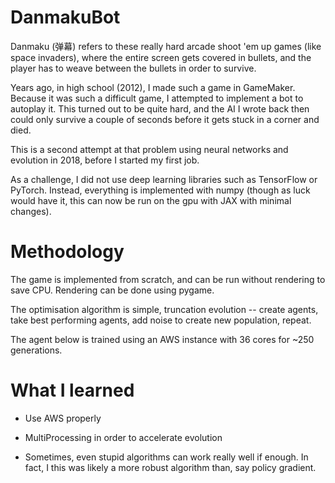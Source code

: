 # DanmakuBot

Danmaku (弹幕) refers to these really hard arcade shoot 'em up games (like space invaders), where the entire screen gets covered in bullets, and the player has to weave between the bullets in order to survive.

Years ago, in high school (2012), I made such a game in GameMaker. Because it was such a difficult game, I attempted to implement a bot to autoplay it. This turned out to be quite hard, and the AI I wrote back then could only survive a couple of seconds before it gets stuck in a corner and died.

This is a second attempt at that problem using neural networks and evolution in 2018, before I started my first job.

As a challenge, I did not use deep learning libraries such as TensorFlow or PyTorch. Instead, everything is implemented with numpy (though as luck would have it, this can now be run on the gpu with JAX with minimal changes).


# Methodology

The game is implemented from scratch, and can be run without rendering to save CPU. Rendering can be done using pygame.

The optimisation algorithm is simple, truncation evolution -- create agents, take best performing agents, add noise to create new population, repeat.

The agent below is trained using an AWS instance with 36 cores for ~250 generations.


# What I learned

* Use AWS properly

* MultiProcessing in order to accelerate evolution

* Sometimes, even stupid algorithms can work really well if enough. In fact, I this was likely a more robust algorithm than, say policy gradient.



